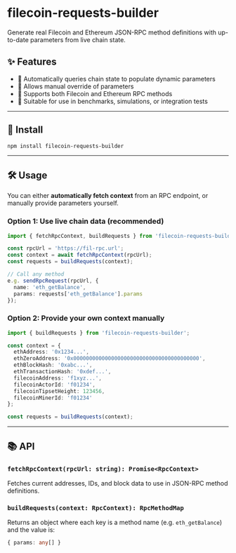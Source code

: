 # filecoin-requests-builder

Generate real Filecoin and Ethereum JSON-RPC method definitions with up-to-date parameters from live chain state.

## ✨ Features

* 🔁 Automatically queries chain state to populate dynamic parameters
* 🔧 Allows manual override of parameters
* 🧩 Supports both Filecoin and Ethereum RPC methods
* 🧪 Suitable for use in benchmarks, simulations, or integration tests

---

## 🚀 Install

```bash
npm install filecoin-requests-builder
```

---

## 🛠 Usage

You can either **automatically fetch context** from an RPC endpoint, or manually provide parameters yourself.

### Option 1: Use live chain data (recommended)

```ts
import { fetchRpcContext, buildRequests } from 'filecoin-requests-builder';

const rpcUrl = 'https://fil-rpc.url';
const context = await fetchRpcContext(rpcUrl);
const requests = buildRequests(context);

// Call any method
e.g. sendRpcRequest(rpcUrl, {
  name: 'eth_getBalance',
  params: requests['eth_getBalance'].params
});
```

### Option 2: Provide your own context manually

```ts
import { buildRequests } from 'filecoin-requests-builder';

const context = {
  ethAddress: '0x1234...',
  ethZeroAddress: '0x0000000000000000000000000000000000000000',
  ethBlockHash: '0xabc...',
  ethTransactionHash: '0xdef...',
  filecoinAddress: 'f1xyz...',
  filecoinActorId: 'f01234',
  filecoinTipsetHeight: 123456,
  filecoinMinerId: 'f01234'
};

const requests = buildRequests(context);
```

---

## 📚 API

### `fetchRpcContext(rpcUrl: string): Promise<RpcContext>`

Fetches current addresses, IDs, and block data to use in JSON-RPC method definitions.

### `buildRequests(context: RpcContext): RpcMethodMap`

Returns an object where each key is a method name (e.g. `eth_getBalance`) and the value is:

```ts
{ params: any[] }
```
